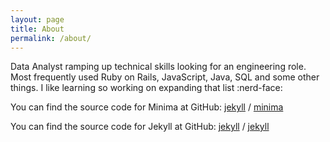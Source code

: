 ```yaml
---
layout: page
title: About
permalink: /about/
---
```


Data Analyst ramping up technical skills looking for an engineering role. Most frequently used Ruby on Rails, JavaScript, Java, SQL and some other things.
I like learning so working on expanding that list :nerd-face:
<!-- i eedited this one -->

You can find the source code for Minima at GitHub:
[jekyll][jekyll-organization] /
[minima](https://github.com/jekyll/minima)

You can find the source code for Jekyll at GitHub:
[jekyll][jekyll-organization] /
[jekyll](https://github.com/jekyll/jekyll)


[jekyll-organization]: https://github.com/jekyll
